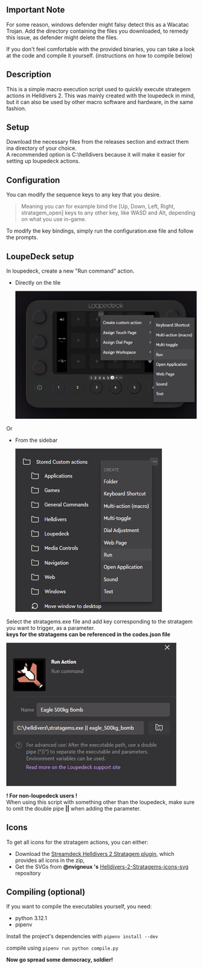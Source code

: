 ## Important Note

For some reason, windows defender might falsy detect this as a Wacatac Trojan.
Add the directory containing the files you downloaded, to remedy this issue, as defender might delete the files.

If you don't feel comfortable with the provided binaries, you can take a look at the code and compile it yourself. (instructions on how to compile below)

## Description

This is a simple macro execution script used to quickly execute strategem actions in Helldivers 2.
This was mainly created with the loupedeck in mind, but it can also be used by other macro software and hardware, in the same fashion.

## Setup

Download the necessary files from the releases section and extract them ina directory of your choice.<br>
A recommended option is C:\helldivers because it will make it easier for setting up loupedeck actions.

## Configuration

You can modify the sequence keys to any key that you desire.
> Meaning you can for example bind the [Up, Down, Left, Right, stratagem_open] keys to any other key, like WASD and Alt, depending on what you use in-game.

To modify the key bindings, simply run the  configuration.exe file and follow the prompts.

## LoupeDeck setup

In loupedeck, create a new "Run command" action.

- Directly on the tile

  ![loupedeck_create_action_from_tile](./readme_media/loupedeck_create_action_from_tile.png)

Or

- From the sidebar

  ![loupedeck_create_action_from_sidebar](./readme_media/loupedeck_create_action_from_sidebar.png)


Select the stratagems.exe file and add key corresponding to the stratagem you want to trigger, as a parameter.<br>
**keys for the stratagems can be referenced in the codes.json file**

![run_action_dialog](./readme_media/run_action_dialog.png)

**! For non-loupedeck users !**<br>
When using this script with something other than the loupedeck, make sure to omit the double pipe **||** when adding the parameter.

## Icons

To get all icons for the stratagem actions, you can either:
- Download the [Streamdeck Helldivers 2 Stratagem plugin](https://marketplace.elgato.com/product/helldivers-2-stratagem-0c648333-25a0-403f-9894-22c5f6b1ff89), which provides all icons in the zip,
- Get the SVGs from **@nvigneux 's** [Helldivers-2-Stratagems-icons-svg](https://github.com/nvigneux/Helldivers-2-Stratagems-icons-svg?tab=readme-ov-file) repository

## Compiling (optional)

If you want to compile the executables yourself, you need:

- python 3.12.1
- pipenv

Install the project's dependencies with ```pipenv install --dev```

compile using ```pipenv run python compile.py```

**Now go spread some democracy, soldier!**
